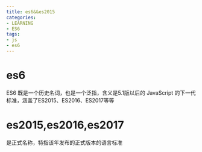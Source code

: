 ```yaml
---
title: es6&&es2015
categories: 
- LEARNING
- ES6
tags:
- js
- es6
---
```


# es6

ES6 既是一个历史名词，也是一个泛指，含义是5.1版以后的 JavaScript 的下一代标准，涵盖了ES2015、ES2016、ES2017等等

# es2015,es2016,es2017
是正式名称，特指该年发布的正式版本的语言标准



